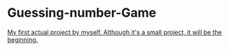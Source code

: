 # Guessing-number-Game
[My first actual project by myself. Although it's a small project, it will be the beginning.](https://roadmap.sh/projects/number-guessing-game)
